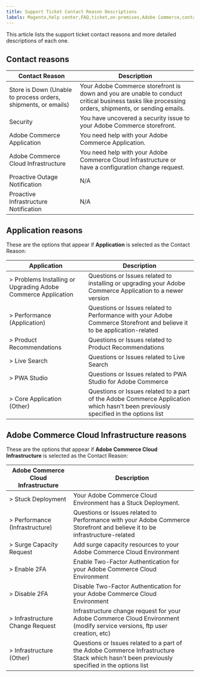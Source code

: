 ```yaml
---
title: Support Ticket Contact Reason Descriptions
labels: Magento,help center,FAQ,ticket,on-premises,Adobe Commerce,contact reason description,questions,issues,cloud infrastructure
---
```


This article lists the support ticket contact reasons and more detailed descriptions of each one.

## Contact reasons

<table class="tg">
<thead>
  <tr>
    <th class="tg-0pky"><span style="font-weight:bold;font-style:normal">Contact Reason</span></th>
    <th class="tg-0lax"><span style="font-weight:700;font-style:normal">Description</span></th>
  </tr>
</thead>
<tbody>
  <tr>
    <td class="tg-0pky"><span style="font-weight:400;font-style:normal">Store is Down (Unable to process orders, shipments, or emails)</span></td>
    <td class="tg-0lax"><span style="font-weight:400;font-style:normal">Your Adobe Commerce storefront is down and you are unable to conduct critical business tasks like processing orders, shipments, or sending emails.</span></td>
  </tr>
  <tr>
    <td class="tg-0pky"><span style="font-weight:400;font-style:normal">Security</span></td>
    <td class="tg-0lax"><span style="font-weight:400;font-style:normal">You have uncovered a security issue to your Adobe Commerce storefront.</span></td>
  </tr>
  <tr>
    <td class="tg-0pky"><span style="font-weight:400;font-style:normal">Adobe Commerce Application</span></td>
    <td class="tg-0lax"><span style="font-weight:400;font-style:normal">You need help with your Adobe Commerce Application.</span></td>
  </tr>
  <tr>
    <td class="tg-0lax"><span style="font-weight:400;font-style:normal">Adobe Commerce Cloud Infrastructure</span></td>
    <td class="tg-7zrl">You need help with your Adobe Commerce Cloud Infrastructure or have a configuration change request.</td>
  </tr>
  <tr>
    <td class="tg-7zrl">Proactive Outage Notification</td>
    <td class="tg-7zrl">N/A</td>
  </tr>
  <tr>
    <td class="tg-7zrl">Proactive Infrastructure Notification</td>
    <td class="tg-7zrl">N/A</td>
  </tr>
</tbody>
</table>

## Application reasons
These are the options that appear if **Application** is selected as the Contact Reason:

<table class="tg">
<thead>
  <tr>
    <th class="tg-0pky"><span style="font-weight:bold;font-style:normal">Application</span></th>
    <th class="tg-0lax"><span style="font-weight:700;font-style:normal">Description</span></th>
  </tr>
</thead>
<tbody>
  <tr>
    <td class="tg-za14">&gt; Problems Installing or Upgrading Adobe Commerce Application</td>
    <td class="tg-7zrl">Questions or Issues related to installing or upgrading your Adobe Commerce Application to a newer version</td>
  </tr>
  <tr>
    <td class="tg-za14">&gt; Performance (Application)</td>
    <td class="tg-7zrl">Questions or Issues related to Performance with your Adobe Commerce Storefront and believe it to be application-related</td>
  </tr>
  <tr>
    <td class="tg-za14">&gt; Product Recommendations</td>
    <td class="tg-7zrl">Questions or Issues related to Product Recommendations</td>
  </tr>
  <tr>
    <td class="tg-7zrl">&gt; Live Search</td>
    <td class="tg-7zrl">Questions or Issues related to Live Search</td>
  </tr>
  <tr>
    <td class="tg-7zrl">&gt; PWA Studio</td>
    <td class="tg-7zrl">Questions or Issues related to PWA Studio for Adobe Commerce</td>
  </tr>
  <tr>
    <td class="tg-7zrl">&gt; Core Application (Other)</td>
    <td class="tg-7zrl">Questions or Issues related to a part of the Adobe Commerce Application which hasn't been previously specified in the options list</td>
  </tr>
</tbody>
</table>

## Adobe Commerce Cloud Infrastructure reasons
These are the options that appear if **Adobe Commerce Cloud Infrastructure** is selected as the Contact Reason:

<table class="tg">
<thead>
  <tr>
    <th class="tg-0pky"><span style="font-weight:bold;font-style:normal">Adobe Commerce Cloud Infrastructure</span></th>
    <th class="tg-0lax"><span style="font-weight:700;font-style:normal">Description</span></th>
  </tr>
</thead>
<tbody>
  <tr>
    <td class="tg-za14">&gt; Stuck Deployment</td>
    <td class="tg-7zrl">Your Adobe Commerce Cloud Environment has a Stuck Deployment.</td>
  </tr>
  <tr>
    <td class="tg-za14">&gt; Performance (Infrastructure)</td>
    <td class="tg-7zrl">Questions or Issues related to Performance with your Adobe Commerce Storefront and believe it to be infrastructure-related</td>
  </tr>
  <tr>
    <td class="tg-za14">&gt; Surge Capacity Request</td>
    <td class="tg-7zrl">Add surge capacity resources to your Adobe Commerce Cloud Environment</td>
  </tr>
  <tr>
    <td class="tg-7zrl">&gt; Enable 2FA</td>
    <td class="tg-7zrl">Enable Two-Factor Authentication for your Adobe Commerce Cloud Environment</td>
  </tr>
  <tr>
    <td class="tg-7zrl">&gt; Disable 2FA</td>
    <td class="tg-7zrl">Disable Two-Factor Authentication for your Adobe Commerce Cloud Environment</td>
  </tr>
  <tr>
    <td class="tg-7zrl">&gt; Infrastructure Change Request</td>
    <td class="tg-7zrl">Infrastructure change request for your Adobe Commerce Cloud Environment (modify service versions, ftp user creation, etc)</td>
  </tr>
  <tr>
    <td class="tg-7zrl">&gt; Infrastructure (Other)</td>
    <td class="tg-7zrl">Questions or Issues related to a part of the Adobe Commerce Infrastructure Stack which hasn't been previously specified in the options list</td>
  </tr>
</tbody>
</table>
